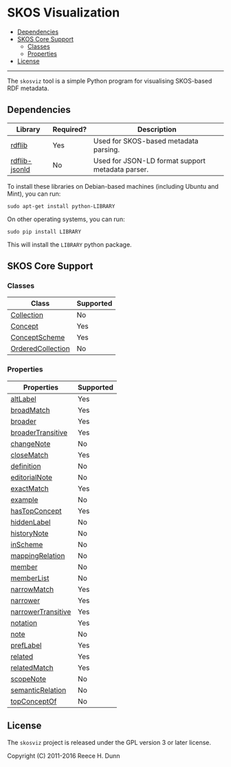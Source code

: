 # SKOS Visualization

- [Dependencies](#dependencies)
- [SKOS Core Support](#skos-core-support)
  - [Classes](#classes)
  - [Properties](#properties)
- [License](#license)

----------

The `skosviz` tool is a simple Python program for visualising SKOS-based RDF metadata.

## Dependencies

| Library | Required? | Description |
|---------|-----------|-------------|
| [rdflib](https://pypi.python.org/pypi/rdflib/) | Yes | Used for SKOS-based metadata parsing. |
| [rdflib-jsonld](https://pypi.python.org/pypi/rdflib-jsonld/) | No | Used for JSON-LD format support metadata parser. |

To install these libraries on Debian-based machines (including Ubuntu and Mint), you can run:

	sudo apt-get install python-LIBRARY

On other operating systems, you can run:

	sudo pip install LIBRARY

This will install the `LIBRARY` python package.

## SKOS Core Support

### Classes

| Class                                                                      | Supported |
|----------------------------------------------------------------------------|-----------|
| [Collection](http://www.w3.org/2004/02/skos/core#Collection)               | No        |
| [Concept](http://www.w3.org/2004/02/skos/core#Concept)                     | Yes       |
| [ConceptScheme](http://www.w3.org/2004/02/skos/core#ConceptScheme)         | Yes       |
| [OrderedCollection](http://www.w3.org/2004/02/skos/core#OrderedCollection) | No        |

### Properties

| Properties                                                                   | Supported |
|------------------------------------------------------------------------------|-----------|
| [altLabel](http://www.w3.org/2004/02/skos/core#altLabel)                     | Yes       |
| [broadMatch](http://www.w3.org/2004/02/skos/core#broadMatch)                 | Yes       |
| [broader](http://www.w3.org/2004/02/skos/core#broader)                       | Yes       |
| [broaderTransitive](http://www.w3.org/2004/02/skos/core#broaderTransitive)   | Yes       |
| [changeNote](http://www.w3.org/2004/02/skos/core#changeNote)                 | No        |
| [closeMatch](http://www.w3.org/2004/02/skos/core#closeMatch)                 | Yes       |
| [definition](http://www.w3.org/2004/02/skos/core#definition)                 | No        |
| [editorialNote](http://www.w3.org/2004/02/skos/core#editorialNote)           | No        |
| [exactMatch](http://www.w3.org/2004/02/skos/core#exactMatch)                 | Yes       |
| [example](http://www.w3.org/2004/02/skos/core#example)                       | No        |
| [hasTopConcept](http://www.w3.org/2004/02/skos/core#hasTopConcept)           | Yes       |
| [hiddenLabel](http://www.w3.org/2004/02/skos/core#hiddenLabel)               | No        |
| [historyNote](http://www.w3.org/2004/02/skos/core#historyNote)               | No        |
| [inScheme](http://www.w3.org/2004/02/skos/core#inScheme)                     | No        |
| [mappingRelation](http://www.w3.org/2004/02/skos/core#mappingRelation)       | No        |
| [member](http://www.w3.org/2004/02/skos/core#member)                         | No        |
| [memberList](http://www.w3.org/2004/02/skos/core#memberList)                 | No        |
| [narrowMatch](http://www.w3.org/2004/02/skos/core#narrowMatch)               | Yes       |
| [narrower](http://www.w3.org/2004/02/skos/core#narrower)                     | Yes       |
| [narrowerTransitive](http://www.w3.org/2004/02/skos/core#narrowerTransitive) | Yes       |
| [notation](http://www.w3.org/2004/02/skos/core#notation)                     | Yes       |
| [note](http://www.w3.org/2004/02/skos/core#note)                             | No        |
| [prefLabel](http://www.w3.org/2004/02/skos/core#prefLabel)                   | Yes       |
| [related](http://www.w3.org/2004/02/skos/core#related)                       | Yes       |
| [relatedMatch](http://www.w3.org/2004/02/skos/core#relatedMatch)             | Yes       |
| [scopeNote](http://www.w3.org/2004/02/skos/core#scopeNote)                   | No        |
| [semanticRelation](http://www.w3.org/2004/02/skos/core#semanticRelation)     | No        |
| [topConceptOf](http://www.w3.org/2004/02/skos/core#topConceptOf)             | No        |

## License

The `skosviz` project is released under the GPL version 3 or later license.

Copyright (C) 2011-2016 Reece H. Dunn
